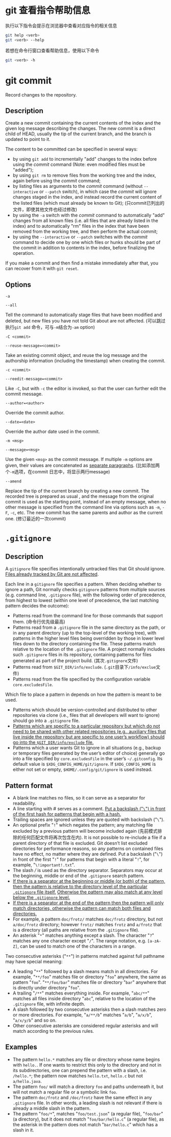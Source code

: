 # git 查看指令帮助信息

执行以下指令会提示在浏览器中查看对应指令的相关信息

```bash
git help <verb>
git <verb> --help
```

若想在命令行窗口查看帮助信息，使用以下命令

```bash
git <verb> -h
```

# git commit

Record changes to the repository.

## Description

Create a new commit containing the current contents of the index and the given log message describing the changes. The new commit is a direct child of HEAD, usually the tip of the current branch, and the branch is updated to point to it.

The content to be committed can be specified in several ways:

- by using `git add` to incrementally "add" changes to the index before using the *commit* command (Note: even modified files must be "added");
- by using `git rm` to remove files from the working tree and the index, again before using the *commit* command;
- by listing files as arguments to the *commit* command (without `--interactive` or `--patch` switch), in which case the *commit* will ignore changes staged in the index, and instead record the current content of the listed files (which must already be known to Git); (只commit已列出的文件，即使其他文件也经过修改)
- by using the `-a` switch with the *commit* command to automatically "add" changes from all known files (i.e. all files that are already listed in the index) and to automatically "rm" files in the index that have been removed from the working tree, and then perform the actual commit;
- by using the `--interactive` or `--patch` switches with the *commit* command to decide one by one which files or hunks should be part of the commit in addition to contents in the index, before finalizing the operation. 

If you make a commit and then find a mistake immediately after that, you can recover from it with `git reset`.

## Options

`-a`

`--all`

Tell the command to automatically stage files that have been modified and deleted, but new files you have not told Git about are not affected. (可以跳过执行`git add` 命令，可与`-m`结合为`-am` option)

`-C <commit>`

`--reuse-message=<commit>`

Take an existing commit object, and reuse the log message and the authorship information (including the timestamp) when creating the commit.

`-c <commit>`

`--reedit-message=<commit>`

Like `-C`, but with `-c` the editor is invoked, so that the user can further edit the commit message.

`--author=<author>`

Override the commit author. 

`--date=<date>`

Override the author date used in the commit.

`-m <msg>`

`--message=<msg>`

Use the given `<msg>` as the commit message. If multiple `-m` options are given, their values are concatenated as <u>separate paragraphs</u>. (比如添加两个`-m`选项，在commit 日志中，将显示两行message)

`--amend`

Replace the tip of the current branch by creating a new commit. The recorded tree is prepared as usual , and the message from the original commit is used as the starting point, instead of an empty message, when no other message is specified from the command line via options such as `-m`, `-F`, `-c`, etc. The new commit has the same parents and author as the current one. (修订最近的一次commit)

# `.gitignore`

## Description

A `gitignore` file specifies intentionally untracked files that Git should ignore. <u>Files already tracked by Git are not affected</u>.

Each line in a `gitignore` file specifies a pattern. When deciding whether to ignore a path, Git normally checks `gitignore` patterns from multiple sources (e.g. command line, `.gitignore` file), with the following order of precedence, from highest to lowest (within one level of precedence, the last matching pattern decides the outcome):

- Patterns read from the command line for those commands that support them. (命令行优先级最高)
- Patterns read from a `.gitignore` file in the same directory as the path, or in any parent directory (up to the top-level of the working tree), with patterns in the higher level files being overridden by those in lower level files down to the directory containing the file. These patterns match relative to the location of the `.gitignore` file. A project normally includes such `.gitignore` files in its repository, containing patterns for files generated as part of the project build.  (其次`.gitignore`文件)
- Patterns read from `$GIT_DIR/info/exclude`. (`.git`目录下`/info/exclue`文件)
- Patterns read from the file specified by the configuration variable `core.excludesFile`.

Which file to place a pattern in depends on how the pattern is meant to be used.

- Patterns which should be version-controlled and distributed to other repositories via clone (i.e., files that all developers will want to ignore) should go into a `.gitignore` file.
- <u>Patterns which are specific to a particular repository but which do not need to be shared with other related repositories (e.g., auxiliary files that live inside the repository but are specific to one user’s workflow) should go into the `$GIT_DIR/info/exclude` file.</u>
- Patterns which a user wants Git to ignore in all situations (e.g., backup or temporary files generated by the user’s editor of choice) generally go into a file specified by `core.excludesFile` in the user’s `~/.gitconfig`. Its default value is `$XDG_CONFIG_HOME/git/ignore`. If `$XDG_CONFIG_HOME` is either not set or empty, `$HOME/.config/git/ignore` is used instead.

## Pattern format

- A blank line matches no files, so it can serve as a separator for readability.
- A line starting with # serves as a comment. <u>Put a backslash ("`\`") in front of the first hash for patterns that begin with a hash.</u>
- Trailing spaces are ignored unless they are quoted with backslash ("`\`").
- An optional prefix "`!`" which negates the pattern; any matching file excluded by a previous pattern will become included again (先前模式排除的任何匹配文件将再次包含在内). It is not possible to re-include a file if a parent directory of that file is excluded. Git doesn’t list excluded directories for performance reasons, so any patterns on contained files have no effect, no matter where they are defined. Put a backslash ("`\`") in front of the first "`!`" for patterns that begin with a literal "`!`", for example, "`\!important!.txt`".
- The slash */* is used as the directory separator. Separators may occur at the beginning, middle or end of the `.gitignore` search pattern.
- <u>If there is a separator at the beginning or middle (or both) of the pattern, then the pattern is relative to the directory level of the particular `.gitignore` file itself.</u> <u>Otherwise the pattern may also match at any level below the `.gitignore` level.</u>
- <u>If there is a separator at the end of the pattern then the pattern will only match directories, otherwise the pattern can match both files and directories.</u>
- For example, a pattern `doc/frotz/` matches `doc/frotz` directory, but not `a/doc/frotz` directory; however `frotz/` matches `frotz` and `a/frotz` that is a directory (all paths are relative from the `.gitignore` file).
- An asterisk "`*`" matches anything except a slash. The character "`?`" matches any one character except "`/`". The range notation, e.g. `[a-zA-Z]`, can be used to match one of the characters in a range. 

Two consecutive asterisks ("`**`") in patterns matched against full pathname may have special meaning:

- A leading "`**`" followed by a slash means match in all directories. For example, "`**/foo`" matches file or directory "`foo`" anywhere, the same as pattern "`foo`". "`**/foo/bar`" matches file or directory "`bar`" anywhere that is directly under directory "`foo`".
- A trailing "`/**`" matches everything inside. For example, "`abc/**`" matches all files inside directory "`abc`", relative to the location of the `.gitignore` file, with infinite depth.
- A slash followed by two consecutive asterisks then a slash matches zero or more directories. For example, "`a/**/b`" matches "`a/b`", "`a/x/b`", "`a/x/y/b`" and so on.
- Other consecutive asterisks are considered regular asterisks and will match according to the previous rules.

## Examples

- The pattern `hello.*` matches any file or directory whose name begins with `hello.`. If one wants to restrict this only to the directory and not in its subdirectories, one can prepend the pattern with a slash, i.e. `/hello.*`; the pattern now matches `hello.txt`, `hello.c` but not `a/hello.java`.
- The pattern `foo/` will match a directory `foo` and paths underneath it, but will not match a regular file or a symbolic link `foo`.
- The pattern `doc/frotz` and `/doc/frotz` have the same effect in any `.gitignore` file. In other words, a leading slash is not relevant if there is already a middle slash in the pattern.
- The pattern "`foo/*`", matches "`foo/test.json`" (a regular file), "`foo/bar`" (a directory), but it does not match "`foo/bar/hello.c`" (a regular file), as the asterisk in the pattern does not match "`bar/hello.c`" which has a slash in it.

